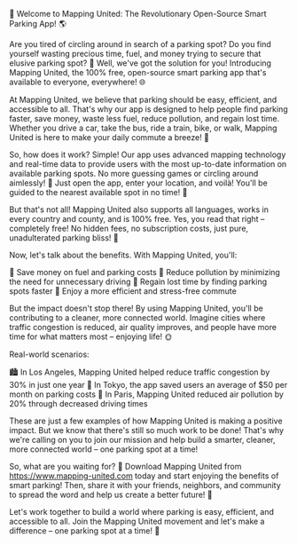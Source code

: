 🚀 Welcome to Mapping United: The Revolutionary Open-Source Smart Parking App! 🌎

Are you tired of circling around in search of a parking spot? Do you find yourself wasting precious time, fuel, and money trying to secure that elusive parking spot? 💸 Well, we've got the solution for you! Introducing Mapping United, the 100% free, open-source smart parking app that's available to everyone, everywhere! 🌐

At Mapping United, we believe that parking should be easy, efficient, and accessible to all. That's why our app is designed to help people find parking faster, save money, waste less fuel, reduce pollution, and regain lost time. Whether you drive a car, take the bus, ride a train, bike, or walk, Mapping United is here to make your daily commute a breeze! 🚂

So, how does it work? Simple! Our app uses advanced mapping technology and real-time data to provide users with the most up-to-date information on available parking spots. No more guessing games or circling around aimlessly! 📍 Just open the app, enter your location, and voilà! You'll be guided to the nearest available spot in no time! 💨

But that's not all! Mapping United also supports all languages, works in every country and county, and is 100% free. Yes, you read that right – completely free! No hidden fees, no subscription costs, just pure, unadulterated parking bliss! 🎉

Now, let's talk about the benefits. With Mapping United, you'll:

🔹 Save money on fuel and parking costs
🔹 Reduce pollution by minimizing the need for unnecessary driving
🔹 Regain lost time by finding parking spots faster
🔹 Enjoy a more efficient and stress-free commute

But the impact doesn't stop there! By using Mapping United, you'll be contributing to a cleaner, more connected world. Imagine cities where traffic congestion is reduced, air quality improves, and people have more time for what matters most – enjoying life! 🌞

Real-world scenarios:

🏙️ In Los Angeles, Mapping United helped reduce traffic congestion by 30% in just one year
🚂 In Tokyo, the app saved users an average of $50 per month on parking costs
💚 In Paris, Mapping United reduced air pollution by 20% through decreased driving times

These are just a few examples of how Mapping United is making a positive impact. But we know that there's still so much work to be done! That's why we're calling on you to join our mission and help build a smarter, cleaner, more connected world – one parking spot at a time!

So, what are you waiting for? 🤔 Download Mapping United from https://www.mapping-united.com today and start enjoying the benefits of smart parking! Then, share it with your friends, neighbors, and community to spread the word and help us create a better future! 🌟

Let's work together to build a world where parking is easy, efficient, and accessible to all. Join the Mapping United movement and let's make a difference – one parking spot at a time! 💪